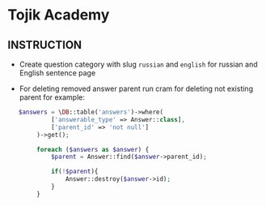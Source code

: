 # Tojik Academy
## INSTRUCTION
* Create question category with slug `russian` and `english` for russian and English sentence page

* For deleting removed answer parent run cram for deleting not existing  parent
for example: 
```php
   $answers = \DB::table('answers')->where(
            ['answerable_type' => Answer::class],
            ['parent_id' => 'not null']
        )->get();

        foreach ($answers as $answer) {
            $parent = Answer::find($answer->parent_id);

            if(!$parent){
                Answer::destroy($answer->id);
            }
        }
```
